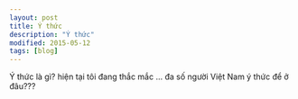 ```yaml
---
layout: post
title: Ý thức
description: "Ý thức"
modified: 2015-05-12
tags: [blog]
---
```


Ý thức là gì? hiện tại tôi đang thắc mắc ... đa số người Việt Nam ý thức để ở đâu???
